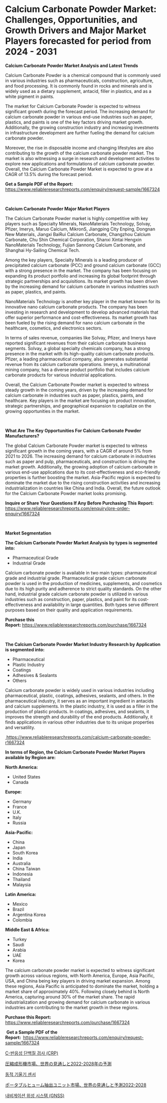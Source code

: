 <p><h1>Calcium Carbonate Powder Market: Challenges, Opportunities, and Growth Drivers and Major Market Players forecasted for period from 2024 - 2031</h1></p><p><strong>Calcium Carbonate Powder Market Analysis and Latest Trends</strong></p>
<p><p>Calcium Carbonate Powder is a chemical compound that is commonly used in various industries such as pharmaceuticals, construction, agriculture, and food processing. It is commonly found in rocks and minerals and is widely used as a dietary supplement, antacid, filler in plastics, and as a white pigment in paints.</p><p>The market for Calcium Carbonate Powder is expected to witness significant growth during the forecast period. The increasing demand for calcium carbonate powder in various end-use industries such as paper, plastics, and paints is one of the key factors driving market growth. Additionally, the growing construction industry and increasing investments in infrastructure development are further fueling the demand for calcium carbonate powder.</p><p>Moreover, the rise in disposable income and changing lifestyles are also contributing to the growth of the calcium carbonate powder market. The market is also witnessing a surge in research and development activities to explore new applications and formulations of calcium carbonate powder. Overall, the Calcium Carbonate Powder Market is expected to grow at a CAGR of 13.5% during the forecast period.</p></p>
<p><strong>Get a Sample PDF of the Report:&nbsp;</strong> <a href="https://www.reliableresearchreports.com/enquiry/request-sample/1667324">https://www.reliableresearchreports.com/enquiry/request-sample/1667324</a></p>
<p>&nbsp;</p>
<p><strong>Calcium Carbonate Powder Major Market Players</strong></p>
<p><p>The Calcium Carbonate Powder market is highly competitive with key players such as Specialty Minerals, NanoMaterials Technology, Solvay, Pfizer, Imerys, Maruo Calcium, MikronS, Jiangping City Enping, Dongnan New Materials, Jiangxi BaiRui Calcium Carbonate, Changzhou Calcium Carbonate, Chu Shin Chemical Corporation, Shanxi Xintai Hengxin NanoMaterials Technology, Fujian Sannong Calcium Carbonate, and Shanghai Hy-Sailing Chemical Tech.</p><p>Among the key players, Specialty Minerals is a leading producer of precipitated calcium carbonate (PCC) and ground calcium carbonate (GCC) with a strong presence in the market. The company has been focusing on expanding its product portfolio and increasing its global footprint through strategic partnerships and acquisitions. Its market growth has been driven by the increasing demand for calcium carbonate in various industries such as paper, plastics, and paints.</p><p>NanoMaterials Technology is another key player in the market known for its innovative nano calcium carbonate products. The company has been investing in research and development to develop advanced materials that offer superior performance and cost-effectiveness. Its market growth has been fueled by the rising demand for nano calcium carbonate in the healthcare, cosmetics, and electronics sectors.</p><p>In terms of sales revenue, companies like Solvay, Pfizer, and Imerys have reported significant revenues from their calcium carbonate business segments. Solvay, a global specialty chemicals company, has a strong presence in the market with its high-quality calcium carbonate products. Pfizer, a leading pharmaceutical company, also generates substantial revenue from its calcium carbonate operations. Imerys, a multinational mining company, has a diverse product portfolio that includes calcium carbonate products for various industrial applications.</p><p>Overall, the Calcium Carbonate Powder market is expected to witness steady growth in the coming years, driven by the increasing demand for calcium carbonate in industries such as paper, plastics, paints, and healthcare. Key players in the market are focusing on product innovation, strategic partnerships, and geographical expansion to capitalize on the growing opportunities in the market.</p></p>
<p>&nbsp;</p>
<p><strong>What Are The Key Opportunities For Calcium Carbonate Powder Manufacturers?</strong></p>
<p><p>The global Calcium Carbonate Powder market is expected to witness significant growth in the coming years, with a CAGR of around 5% from 2021 to 2026. The increasing demand for calcium carbonate in industries such as paper and pulp, pharmaceuticals, and construction is driving the market growth. Additionally, the growing adoption of calcium carbonate in various end-use applications due to its cost-effectiveness and eco-friendly properties is further boosting the market. Asia-Pacific region is expected to dominate the market due to the rising construction activities and increasing industrialization in countries like China and India. Overall, the future outlook for the Calcium Carbonate Powder market looks promising.</p></p>
<p><strong>Inquire or Share Your Questions If Any Before Purchasing This Report:</strong> <a href="https://www.reliableresearchreports.com/enquiry/pre-order-enquiry/1667324">https://www.reliableresearchreports.com/enquiry/pre-order-enquiry/1667324</a></p>
<p>&nbsp;</p>
<p><strong>Market Segmentation</strong></p>
<p><strong>The Calcium Carbonate Powder Market Analysis by types is segmented into:</strong></p>
<p><ul><li>Pharmaceutical Grade</li><li>Industrial Grade</li></ul></p>
<p><p>Calcium carbonate powder is available in two main types: pharmaceutical grade and industrial grade. Pharmaceutical grade calcium carbonate powder is used in the production of medicines, supplements, and cosmetics due to its high purity and adherence to strict quality standards. On the other hand, industrial grade calcium carbonate powder is utilized in various industries such as construction, paper, plastics, and paint for its cost-effectiveness and availability in large quantities. Both types serve different purposes based on their quality and application requirements.</p></p>
<p><strong>Purchase this Report:&nbsp;</strong><a href="https://www.reliableresearchreports.com/purchase/1667324">https://www.reliableresearchreports.com/purchase/1667324</a></p>
<p>&nbsp;</p>
<p><strong>The Calcium Carbonate Powder Market Industry Research by Application is segmented into:</strong></p>
<p><ul><li>Pharmaceutical</li><li>Plastic Industry</li><li>Coatings</li><li>Adhesives & Sealants</li><li>Others</li></ul></p>
<p><p>Calcium carbonate powder is widely used in various industries including pharmaceutical, plastic, coatings, adhesives, sealants, and others. In the pharmaceutical industry, it serves as an important ingredient in antacids and calcium supplements. In the plastic industry, it is used as a filler in the production of plastic products. In coatings, adhesives, and sealants, it improves the strength and durability of the end products. Additionally, it finds applications in various other industries due to its unique properties and versatility.</p></p>
<p><a href="https://www.reliableresearchreports.com/calcium-carbonate-powder-r1667324">&nbsp;https://www.reliableresearchreports.com/calcium-carbonate-powder-r1667324</a></p>
<p><strong>In terms of Region, the Calcium Carbonate Powder Market Players available by Region are:</strong></p>
<p>
    <p> <strong> North America: </strong>
        <ul>
            <li>United States</li>
            <li>Canada</li>
        </ul>
        </p> 
    <p> <strong> Europe: </strong>
        <ul>
            <li>Germany</li>
            <li>France</li>
            <li>U.K.</li>
            <li>Italy</li>
            <li>Russia</li>
        </ul>
        </p> 
    <p> <strong> Asia-Pacific: </strong>
        <ul>
            <li>China</li>
            <li>Japan</li>
            <li>South Korea</li>
            <li>India</li>
            <li>Australia</li>
            <li>China Taiwan</li>
            <li>Indonesia</li>
            <li>Thailand</li>
            <li>Malaysia</li>
        </ul>
        </p> 
    <p> <strong> Latin America: </strong>
        <ul>
            <li>Mexico</li>
            <li>Brazil</li>
            <li>Argentina Korea</li>
            <li>Colombia</li>
        </ul>
        </p> 
    <p> <strong> Middle East & Africa: </strong>
        <ul>
            <li>Turkey</li>
            <li>Saudi</li>
            <li>Arabia</li>
            <li>UAE</li>
            <li>Korea</li>
        </ul>
    </p>
    </p>
<p><p>The calcium carbonate powder market is expected to witness significant growth across various regions, with North America, Europe, Asia Pacific, USA, and China being key players in driving market expansion. Among these regions, Asia Pacific is anticipated to dominate the market, holding a market share of approximately 40%. Following closely behind is North America, capturing around 30% of the market share. The rapid industrialization and growing demand for calcium carbonate in various industries are contributing to the market growth in these regions.</p></p>
<p><strong>Purchase this Report: </strong><a href="https://www.reliableresearchreports.com/purchase/1667324">https://www.reliableresearchreports.com/purchase/1667324</a></p>
<p>&nbsp;<strong>Get a Sample PDF of the Report:&nbsp;&nbsp;</strong><a href="https://www.reliableresearchreports.com/enquiry/request-sample/1667324">https://www.reliableresearchreports.com/enquiry/request-sample/1667324</a></p>
<p><strong></strong></p>
<p><p><a href="https://medium.com/@isariontaru/c-%EB%B0%98%EC%9D%91%EC%84%B1-%EB%8B%A8%EB%B0%B1%EC%A7%88-crp-%EC%8B%9C%ED%97%98-%EC%8B%9C%EC%9E%A5-%EC%A1%B0%EC%82%AC-%EB%B3%B4%EA%B3%A0%EC%84%9C%EB%8A%94-2024%EB%85%84%EB%B6%80%ED%84%B0-2031%EB%85%84%EA%B9%8C%EC%A7%80-cagr%EB%A1%9C-%EC%98%88%EC%B8%A1%EB%90%9C-%EC%8B%9C%EC%9E%A5-%ED%81%AC%EA%B8%B0-%EC%A0%90%EC%9C%A0%EC%9C%A8-%EB%B0%8F-%EC%84%B1%EC%9E%A5%EB%A5%A0-%EB%B6%84%EC%84%9D%EC%9D%84-%ED%8F%AC%ED%95%A8%ED%95%A9%EB%8B%88%EB%8B%A4-a8f531c81f39">C-반응성 단백질 검사 (CRP)</a></p><p><a href="https://medium.com/@clairhane2018/2022%E5%B9%B4%E3%81%8B%E3%82%892028%E5%B9%B4%E3%81%BE%E3%81%A7%E3%81%AE%E3%82%B0%E3%83%AD%E3%83%BC%E3%83%90%E3%83%AB%E5%9C%A7%E7%B8%AE%E6%88%90%E5%BD%A2%E6%A9%9F%E5%B8%82%E5%A0%B4%E3%81%AE%E8%A9%B3%E7%B4%B0%E3%81%AA%E5%88%86%E6%9E%90-%E3%82%B0%E3%83%AD%E3%83%BC%E3%83%90%E3%83%AB%E3%81%AA%E5%B1%95%E6%9C%9B%E3%81%A82024%E5%B9%B4%E3%81%8B%E3%82%892031%E5%B9%B4%E3%81%BE%E3%81%A7%E3%81%AE%E6%80%A5%E9%80%9F%E3%81%AA%E6%88%90%E9%95%B7%E3%81%8C%E4%BA%88%E6%B8%AC%E3%81%95%E3%82%8C%E3%82%8B-%E3%81%AEcagr%E3%81%AB%E3%81%A4%E3%81%84%E3%81%A6%E3%81%AE%E5%B8%82%E5%A0%B4%E7%AF%84%E5%9B%B2-33ddb561542d">圧縮成形機市場、世界の見通しと2022-2028年の予測</a></p><p><a href="https://github.com/JackieFauhey9089475/Market-Research-Report-List-2/blob/main/3299430139874.md">동적 기울기 센서</a></p><p><a href="https://medium.com/@clairhane2018/%E6%90%BA%E5%B8%AF%E7%94%A8%E6%8E%92%E6%B0%97%E6%8A%BD%E5%87%BA%E3%83%A6%E3%83%8B%E3%83%83%E3%83%88%E5%B8%82%E5%A0%B4-%E3%82%B0%E3%83%AD%E3%83%BC%E3%83%90%E3%83%AB%E5%B1%95%E6%9C%9B%E3%81%8A%E3%82%88%E3%81%B32022%E5%B9%B4%E3%81%8B%E3%82%892028%E5%B9%B4%E3%81%BE%E3%81%A7%E3%81%AE%E4%BA%88%E6%B8%AC2024%E5%B9%B4%E3%81%8B%E3%82%892031%E5%B9%B4%E3%81%BE%E3%81%A7%E3%81%AE%E5%B8%82%E5%A0%B4%E5%B1%95%E6%9C%9B%E3%81%8A%E3%82%88%E3%81%B3%E4%BA%88%E6%B8%AC-17178a9d0815">ポータブルヒューム抽出ユニット市場、世界の見通しと予測2022-2028</a></p><p><a href="https://medium.com/@isariontaru/%EB%82%B4%EB%B9%84%EA%B2%8C%EC%9D%B4%EC%85%98-%EC%9C%84%EC%84%B1-%EC%8B%9C%EC%8A%A4%ED%85%9C-gnss-%EC%8B%9C%EC%9E%A5-%EC%98%88%EC%B8%A1-%EC%8B%9C%EC%9E%A5-%EB%8F%99%ED%96%A5-%EB%B0%8F-%EC%98%81%ED%96%A5-%EB%B6%84%EC%84%9D-2024%EB%85%84-2031%EB%85%84-d3331f9369c1">내비게이션 위성 시스템 (GNSS)</a></p></p>